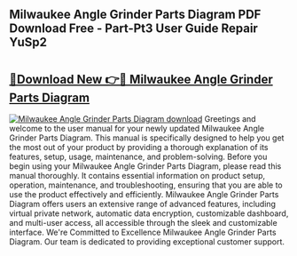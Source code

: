 ## Milwaukee Angle Grinder Parts Diagram PDF Download Free - Part-Pt3 User Guide Repair YuSp2

# <h2><a href="http://dft478h.blite.top/?on=Milwaukee+Angle+Grinder+Parts+Diagram">🔗Download New 👉🔴 Milwaukee Angle Grinder Parts Diagram</a></h2>

[![Milwaukee Angle Grinder Parts Diagram download](https://i.imgur.com/lujVjoI.png)](http://dft478h.blite.top/?on=Milwaukee+Angle+Grinder+Parts+Diagram)
Greetings and welcome to the user manual for your newly updated Milwaukee Angle Grinder Parts Diagram. This manual is specifically designed to help you get the most out of your product by providing a thorough explanation of its features, setup, usage, maintenance, and problem-solving. Before you begin using your Milwaukee Angle Grinder Parts Diagram, please read this manual thoroughly. It contains essential information on product setup, operation, maintenance, and troubleshooting, ensuring that you are able to use the product effectively and efficiently. Milwaukee Angle Grinder Parts Diagram offers users an extensive range of advanced features, including virtual private network, automatic data encryption, customizable dashboard, and multi-user access, all accessible through the sleek and customizable interface. We're Committed to Excellence Milwaukee Angle Grinder Parts Diagram. Our team is dedicated to providing exceptional customer support.
